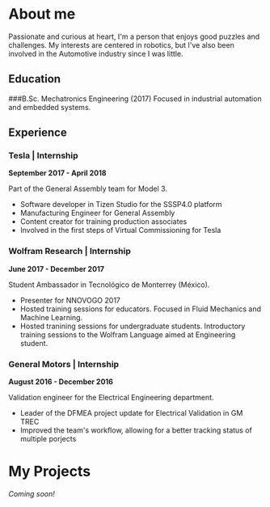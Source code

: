 # About me
Passionate and curious at heart, I'm a person that enjoys good puzzles and challenges. My interests are centered in robotics, but I've also been involved in the Automotive industry since I was little. 

## Education
###B.Sc. Mechatronics Engineering (2017)
Focused in industrial automation and embedded systems. 

## Experience
### Tesla | Internship
**September 2017 - April 2018**

Part of the General Assembly team for Model 3. 
- Software developer in Tizen Studio for the SSSP4.0 platform
- Manufacturing Engineer for General Assembly
- Content creator for training production associates
- Involved in the first steps of Virtual Commissioning for Tesla

### Wolfram Research | Internship
**June 2017 - December 2017**

Student Ambassador in Tecnológico de Monterrey (México).
- Presenter for NNOVOGO 2017
- Hosted training sessions for educators. Focused in Fluid Mechanics and Machine Learning.
- Hosted tranining sessions for undergraduate students. Introductory training sessions to the Wolfram Language aimed at Engineering student.

### General Motors | Internship
**August 2016 - December 2016**

Validation engineer for the Electrical Engineering department.
- Leader of the DFMEA project update for Electrical Validation in GM TREC
- Improved the team's workflow, allowing for a better tracking status of multiple porjects

# My Projects
*Coming soon!*
